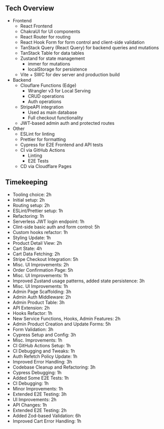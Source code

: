 ## Tech Overview

- Frontend
  - React Frontend
  - ChakraUI for UI components
  - React Router for routing
  - React Hook Form for form control and client-side validation
  - TanStack Query (React Query) for backend queries and mutations
  - TanStack Table for data tables
  - Zustand for state management
    - immer for mutations
    - localStorage for persistence
  - Vite + SWC for dev server and production build
- Backend
  - Clouflare Functions (Edge)
    - Wrangler v3 for Local Serving
    - CRUD operations
    - Auth operations
  - StripeAPI integration
    - Used as main database
    - Full checkout functionality
  - JWT-based admin auth and protected routes
- Other
  - ESLint for linting
  - Prettier for formatting
  - Cypress for E2E Frontend and API tests
  - CI via GitHub Actions
    - Linting
    - E2E Tests
  - CD via Cloudflare Pages

## Timekeeping

- Tooling choice: 2h
- Initial setup: 2h
- Routing setup: 2h
- ESLint/Prettier setup: 1h
- Refactoring: 1h
- Serverless JWT login endpoint: 1h
- Clint-side basic auth and form control: 5h
- Custom hooks refactor: 1h
- Styling Update: 1h
- Product Detail View: 2h
- Cart State: 4h
- Cart Data Fetching: 2h
- Stripe Checkout Integration: 5h
- Misc. UI Improvements: 2h
- Order Confirmation Page: 5h
- Misc. UI Improvements: 1h
- Improved Zustand usage patterns, added state persistence: 3h
- Misc. UI Improvements: 1h
- Admin Page Scaffolding: 3h
- Admin Auth Middleware: 2h
- Admin Product Table: 3h
- API Extension: 2h
- Hooks Refactor: 1h
- New Service Functions, Hooks, Admin Features: 2h
- Admin Product Creation and Update Forms: 5h
- Form Validation: 3h
- Cypress Setup and Config: 3h
- Misc. Improvements: 1h
- CI GitHub Actions Setup: 1h
- CI Debugging and Tweaks: 1h
- Auth Refetch Policy Update: 1h
- Improved Error Handling: 3h
- Codebase Cleanup and Refactoring: 3h
- Cypress Debugging: 1h
- Added Some E2E Tests: 1h
- CI Debugging: 1h
- Minor Improvements: 1h
- Extended E2E Testing: 3h
- UI Improvements: 2h
- API Changes: 1h
- Extended E2E Testing: 2h
- Added Zod-based Validation: 6h
- Improved Cart Error Handling: 1h
